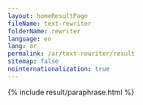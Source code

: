 ```yaml
---
layout: homeResultPage
fileName: text-rewriter
folderName: rewriter
language: en
lang: ar
permalink: /ar/text-rewriter/result
sitemap: false
nointernationalization: true
---
```

{% include result/paraphrase.html %}

<script src="/js/result/paraprashing.js" data-foldername="{{page.folderName}}" data-lang="{{page.lang}}"></script>
